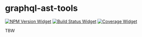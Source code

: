 # graphql-ast-tools

[![NPM Version Widget]][npm version]
[![Build Status Widget]][build status]
[![Coverage Widget]][coverage]

TBW

[npm version]: https://www.npmjs.com/package/graphql-ast-tools

[npm version widget]: https://img.shields.io/npm/v/graphql-ast-tools.svg

[build status]: https://circleci.com/gh/coralproject/graphql-ast-tools

[build status widget]: https://img.shields.io/circleci/project/github/coralproject/graphql-ast-tools.svg

[coverage]: https://codecov.io/gh/coralproject/graphql-ast-tools

[coverage widget]: https://codecov.io/gh/coralproject/graphql-ast-tools/branch/master/graph/badge.svg
